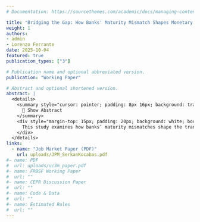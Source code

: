 ```yaml
---
# Documentation: https://sourcethemes.com/academic/docs/managing-content/

title: "Bridging the Gap: How Banks' Maturity Mismatch Shapes Monetary Policy Transmission"
weight: 1
authors: 
- admin
- Lorenzo Ferrante
date: 2025-10-04
featured: true
publication_types: ["3"]

# Publication name and optional abbreviated version.
publication: "Working Paper"

# Abstract and optional shortened version.
abstract: |
  <details>
    <summary style="cursor: pointer; padding: 8px 16px; background: transparent; color: #2c3e50; border: 2px solid #2c3e50; border-radius: 4px; display: inline-block; font-weight: 600;">
      📄 Show Abstract
    </summary>
    <div style="margin-top: 15px; padding: 20px; background: white; border-radius: 4px; box-shadow: 0 2px 4px rgba(0,0,0,0.1); line-height: 1.6;">
      This study examines how banks’ maturity mismatches shape the transmission of monetary policy to the credit supply. Using supervisory data on approximately 1,800 Euro-area banks linked to loan-level credit records, we show that maturity mismatch amplifies the effects of unconventional, but not conventional, monetary policies. When balance sheet tightening (QT) increases long-term rates, banks with larger maturity gaps reduce lending more sharply due to valuation losses and tighter leverage constraints. A New Keynesian DSGE model with endogenous maturity choices explains this asymmetry: high-mismatch banks are more exposed to long-duration losses that compress net worth and amplify real effects. In contrast, standard policy-rate shocks mainly affect short-term rates, leaving funding conditions relatively similar across banks and generating little heterogeneity in lending responses.
    </div>
  </details>
links:
  - name: "Job Market Paper (PDF)"
    url: uploads/JPM_SerkanKocabas.pdf
#- name: PDF
#  url: uploads/uc3m_paper.pdf
#- name: FRBSF Working Paper
#  url: ""
#- name: CEPR Discussion Paper
#  url: ""
#- name: Code & Data
#  url: ""
#- name: Estimated Rules
#  url: ""
---
```



